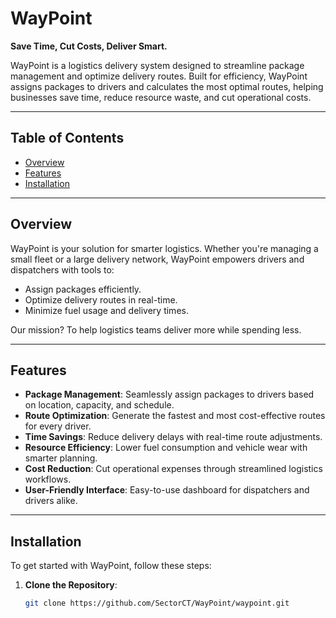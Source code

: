 # WayPoint

**Save Time, Cut Costs, Deliver Smart.**

WayPoint is a logistics delivery system designed to streamline package management and optimize delivery routes. Built for efficiency, WayPoint assigns packages to drivers and calculates the most optimal routes, helping businesses save time, reduce resource waste, and cut operational costs.

---

## Table of Contents
- [Overview](#overview)
- [Features](#features)
- [Installation](#installation)

---

## Overview

WayPoint is your solution for smarter logistics. Whether you're managing a small fleet or a large delivery network, WayPoint empowers drivers and dispatchers with tools to:
- Assign packages efficiently.
- Optimize delivery routes in real-time.
- Minimize fuel usage and delivery times.

Our mission? To help logistics teams deliver more while spending less.

---

## Features

- **Package Management**: Seamlessly assign packages to drivers based on location, capacity, and schedule.
- **Route Optimization**: Generate the fastest and most cost-effective routes for every driver.
- **Time Savings**: Reduce delivery delays with real-time route adjustments.
- **Resource Efficiency**: Lower fuel consumption and vehicle wear with smarter planning.
- **Cost Reduction**: Cut operational expenses through streamlined logistics workflows.
- **User-Friendly Interface**: Easy-to-use dashboard for dispatchers and drivers alike.

---

## Installation

To get started with WayPoint, follow these steps:

1. **Clone the Repository**:
   ```bash
   git clone https://github.com/SectorCT/WayPoint/waypoint.git
